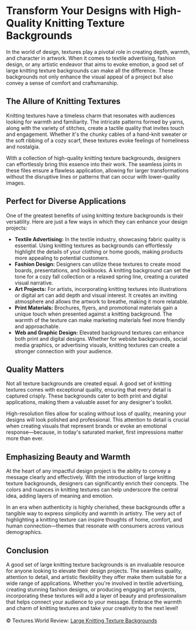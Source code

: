 <h1>Transform Your Designs with High-Quality Knitting Texture Backgrounds</h1>
In the world of design, textures play a pivotal role in creating depth, warmth, and character in artwork. When it comes to textile advertising, fashion design, or any artistic endeavor that aims to evoke emotion, a good set of large knitting texture backgrounds can make all the difference. These backgrounds not only enhance the visual appeal of a project but also convey a sense of comfort and craftsmanship.

<h2>The Allure of Knitting Textures</h2>
Knitting textures have a timeless charm that resonates with audiences looking for warmth and familiarity. The intricate patterns formed by yarns, along with the variety of stitches, create a tactile quality that invites touch and engagement. Whether it's the chunky cables of a hand-knit sweater or the soft ribbing of a cozy scarf, these textures evoke feelings of homeliness and nostalgia.

With a collection of high-quality knitting texture backgrounds, designers can effortlessly bring this essence into their work. The seamless joints in these files ensure a flawless application, allowing for larger transformations without the disruptive lines or patterns that can occur with lower-quality images.

<h2>Perfect for Diverse Applications</h2>
One of the greatest benefits of using knitting texture backgrounds is their versatility. Here are just a few ways in which they can enhance your design projects:
<ul>
<li><strong>Textile Advertising:</strong> In the textile industry, showcasing fabric quality is essential. Using knitting textures as backgrounds can effortlessly highlight the details of your clothing or home goods, making products more appealing to potential customers.</li>

<li><strong>Fashion Design:</strong> Designers can utilize these textures to create mood boards, presentations, and lookbooks. A knitting background can set the tone for a cozy fall collection or a relaxed spring line, creating a curated visual narrative.</li>

<li><strong>Art Projects:</strong> For artists, incorporating knitting textures into illustrations or digital art can add depth and visual interest. It creates an inviting atmosphere and allows the artwork to breathe, making it more relatable.</li>

<li><strong>Print Materials:</strong> Brochures, flyers, and promotional materials gain a unique touch when presented against a knitting background. The warmth of the texture can make marketing materials feel more friendly and approachable.</li>

<li><strong>Web and Graphic Design:</strong> Elevated background textures can enhance both print and digital designs. Whether for website backgrounds, social media graphics, or advertising visuals, knitting textures can create a stronger connection with your audience.</li>
</ul>
<h2>Quality Matters</h2>
Not all texture backgrounds are created equal. A good set of knitting textures comes with exceptional quality, ensuring that every detail is captured crisply. These backgrounds cater to both print and digital applications, making them a valuable asset for any designer's toolkit.

High-resolution files allow for scaling without loss of quality, meaning your designs will look polished and professional. This attention to detail is crucial when creating visuals that represent brands or evoke an emotional response—because, in today's saturated market, first impressions matter more than ever.

<h2>Emphasizing Beauty and Warmth</h2>
At the heart of any impactful design project is the ability to convey a message clearly and effectively. With the introduction of large knitting texture backgrounds, designers can significantly enrich their concepts. The colors and nuances in knitting textures can help underscore the central idea, adding layers of meaning and emotion.

In an era when authenticity is highly cherished, these backgrounds offer a tangible way to express simplicity and warmth in artistry. The very act of highlighting a knitting texture can inspire thoughts of home, comfort, and human connection—themes that resonate with consumers across various demographics.

<h2>Conclusion</h2>
A good set of large knitting texture backgrounds is an invaluable resource for anyone looking to elevate their design projects. The seamless quality, attention to detail, and artistic flexibility they offer make them suitable for a wide range of applications. Whether you're involved in textile advertising, creating stunning fashion designs, or producing engaging art projects, incorporating these textures will add a layer of beauty and professionalism that helps connect your audience to your message. Embrace the warmth and charm of knitting textures and take your creativity to the next level!
<br><br>
© Textures.World Review: <a href="https://textures.world/textile/20-large-knitting-texture-backgrounds">Large Knitting Texture Backgrounds</a>
